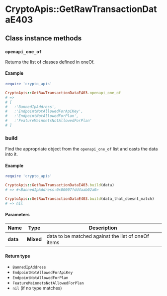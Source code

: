 # CryptoApis::GetRawTransactionDataE403

## Class instance methods

### `openapi_one_of`

Returns the list of classes defined in oneOf.

#### Example

```ruby
require 'crypto_apis'

CryptoApis::GetRawTransactionDataE403.openapi_one_of
# =>
# [
#   :'BannedIpAddress',
#   :'EndpointNotAllowedForApiKey',
#   :'EndpointNotAllowedForPlan',
#   :'FeatureMainnetsNotAllowedForPlan'
# ]
```

### build

Find the appropriate object from the `openapi_one_of` list and casts the data into it.

#### Example

```ruby
require 'crypto_apis'

CryptoApis::GetRawTransactionDataE403.build(data)
# => #<BannedIpAddress:0x00007fdd4aab02a0>

CryptoApis::GetRawTransactionDataE403.build(data_that_doesnt_match)
# => nil
```

#### Parameters

| Name | Type | Description |
| ---- | ---- | ----------- |
| **data** | **Mixed** | data to be matched against the list of oneOf items |

#### Return type

- `BannedIpAddress`
- `EndpointNotAllowedForApiKey`
- `EndpointNotAllowedForPlan`
- `FeatureMainnetsNotAllowedForPlan`
- `nil` (if no type matches)

